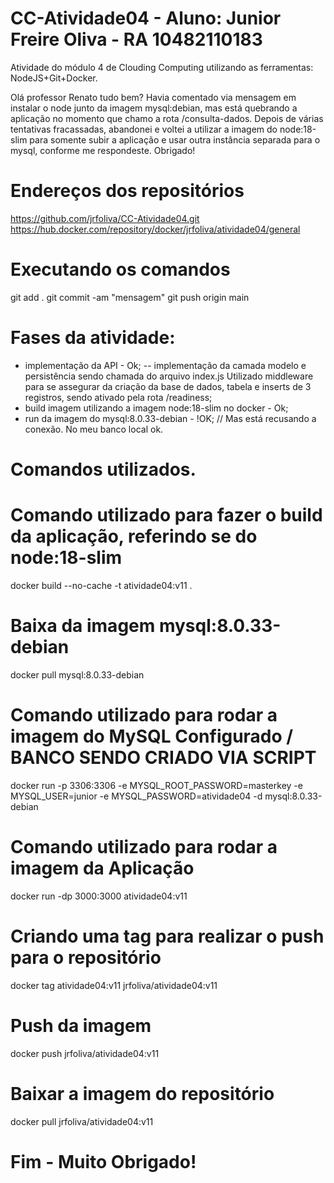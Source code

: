 # CC-Atividade04 - Aluno: Junior Freire Oliva - RA 10482110183
Atividade do módulo 4 de Clouding Computing utilizando as ferramentas: NodeJS+Git+Docker.

Olá professor Renato tudo bem? 
Havia comentado via mensagem em instalar o node junto da imagem mysql:debian, mas está quebrando a aplicação no momento que chamo a rota /consulta-dados. Depois de várias tentativas fracassadas, abandonei e voltei a utilizar a imagem do node:18-slim para somente subir a aplicação e usar outra instância separada para o mysql, conforme me respondeste. Obrigado!

# Endereços dos repositórios
https://github.com/jrfoliva/CC-Atividade04.git
https://hub.docker.com/repository/docker/jrfoliva/atividade04/general

# Executando os comandos 
git add .
git commit -am "mensagem"
git push origin main

# Fases da atividade:
- implementação da API - Ok;
-- implementação da camada modelo e persistência sendo chamada do arquivo index.js Utilizado middleware para
   se assegurar da criação da base de dados, tabela e inserts de 3 registros, sendo ativado pela rota /readiness; 
- build imagem utilizando a imagem node:18-slim no docker - Ok;
- run da imagem do mysql:8.0.33-debian - !OK; // Mas está recusando a conexão. No meu banco local ok.
 
# Comandos utilizados.
# Comando utilizado para fazer o build da aplicação, referindo se do node:18-slim
docker build --no-cache -t atividade04:v11 .

# Baixa da imagem mysql:8.0.33-debian
docker pull mysql:8.0.33-debian 

# Comando utilizado para rodar a imagem do MySQL Configurado / BANCO SENDO CRIADO VIA SCRIPT 
docker run -p 3306:3306 -e MYSQL_ROOT_PASSWORD=masterkey -e MYSQL_USER=junior -e MYSQL_PASSWORD=atividade04 -d mysql:8.0.33-debian

# Comando utilizado para rodar a imagem da Aplicação
docker run -dp 3000:3000 atividade04:v11

# Criando uma tag para realizar o push para o repositório
docker tag atividade04:v11 jrfoliva/atividade04:v11

# Push da imagem
docker push jrfoliva/atividade04:v11

# Baixar a imagem do repositório
docker pull jrfoliva/atividade04:v11

# Fim - Muito Obrigado!